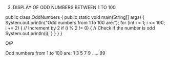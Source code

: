 3. DISPLAY OF ODD NUMBERS BETWEEN 1 TO 100

public class OddNumbers {
    public static void main(String[] args) {
        System.out.println("Odd numbers from 1 to 100 are:");
        for (int i = 1; i <= 100; i += 2) { // Increment by 2
            if (i % 2 != 0) { // Check if the number is odd
                System.out.println(i);
            }
        }
    }
}

O/P

Odd numbers from 1 to 100 are:
1
3
5
7
9
…..
99
